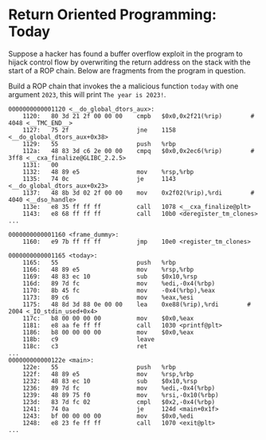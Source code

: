 # Return Oriented Programming: Today
Suppose a hacker has found a buffer overflow exploit in the program to hijack control flow by overwriting the return address on the stack with the start of a ROP chain. Below are fragments from the program in question. 

Build a ROP chain that invokes the a malicious function `today` with one argument `2023`, this will print `The year is 2023!`.

```
0000000000001120 <__do_global_dtors_aux>:
    1120:	80 3d 21 2f 00 00 00 	cmpb   $0x0,0x2f21(%rip)        # 4048 <__TMC_END__>
    1127:	75 2f                	jne    1158 <__do_global_dtors_aux+0x38>
    1129:	55                   	push   %rbp
    112a:	48 83 3d c6 2e 00 00 	cmpq   $0x0,0x2ec6(%rip)        # 3ff8 <__cxa_finalize@GLIBC_2.2.5>
    1131:	00 
    1132:	48 89 e5             	mov    %rsp,%rbp
    1135:	74 0c                	je     1143 <__do_global_dtors_aux+0x23>
    1137:	48 8b 3d 02 2f 00 00 	mov    0x2f02(%rip),%rdi        # 4040 <__dso_handle>
    113e:	e8 35 ff ff ff       	call   1078 <__cxa_finalize@plt>
    1143:	e8 68 ff ff ff       	call   10b0 <deregister_tm_clones>
...

0000000000001160 <frame_dummy>:
    1160:	e9 7b ff ff ff       	jmp    10e0 <register_tm_clones>

0000000000001165 <today>:
    1165:	55                   	push   %rbp
    1166:	48 89 e5             	mov    %rsp,%rbp
    1169:	48 83 ec 10          	sub    $0x10,%rsp
    116d:	89 7d fc             	mov    %edi,-0x4(%rbp)
    1170:	8b 45 fc             	mov    -0x4(%rbp),%eax
    1173:	89 c6                	mov    %eax,%esi
    1175:	48 8d 3d 88 0e 00 00 	lea    0xe88(%rip),%rdi        # 2004 <_IO_stdin_used+0x4>
    117c:	b8 00 00 00 00       	mov    $0x0,%eax
    1181:	e8 aa fe ff ff       	call   1030 <printf@plt>
    1186:	b8 00 00 00 00       	mov    $0x0,%eax
    118b:	c9                   	leave  
    118c:	c3                   	ret
...
000000000000122e <main>:
    122e:	55                   	push   %rbp
    122f:	48 89 e5             	mov    %rsp,%rbp
    1232:	48 83 ec 10          	sub    $0x10,%rsp
    1236:	89 7d fc             	mov    %edi,-0x4(%rbp)
    1239:	48 89 75 f0          	mov    %rsi,-0x10(%rbp)
    123d:	83 7d fc 02          	cmpl   $0x2,-0x4(%rbp)
    1241:	74 0a                	je     124d <main+0x1f>
    1243:	bf 00 00 00 00       	mov    $0x0,%edi
    1248:	e8 23 fe ff ff       	call   1070 <exit@plt>
...
```
